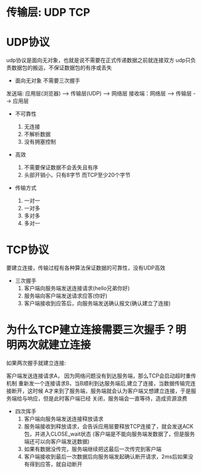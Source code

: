 # 传输层: UDP TCP

# UDP协议
udp协议是面向无对象，也就是说不需要在正式传递数据之前就连接双方
udp只负责数据包的搬运，不保证数据包的有序或丢失

  - 面向无对象
    不需要三次握手

发送端: 应用层(浏览器) --> 传输层(UDP) --> 网络层
接收端：网络层 --> 传输层 --> 应用层

- 不可靠性
  1. 无连接
  2. 不解析数据
  3. 没有拥塞控制 

- 高效
    1. 不需要保证数据不会丢失且有序
    2. 头部开销小，只有8字节 而TCP至少20个字节

- 传输方式
  1. 一对一
  2. 一对多
  3. 多对多
  4. 多对一

# TCP协议
  要建立连接，传输过程有各种算法保证数据的可靠性，没有UDP高效

  - 三次握手
    1. 客户端向服务端发送连接请求(hello兄弟你好) 
    2. 服务端向客户端发送请求应答(你好)
    3. 客户端接收到应答后，向服务端发送确认报文(确认建立了连接)

# 为什么TCP建立连接需要三次握手？明明两次就建立连接
如果两次握手就建立连接:

客户端发送连接请求A， 因为网络问题没有到达服务端，那么TCP会启动超时重传机制
重新发一个连接请求B，当B顺利到达服务端后,建立了连接，当数据传输完连接断开，这时候
A才来到了服务端，服务端就会认为客户端又想建立连接，于是服务端给与响应，但是此时客户端已经
关闭，服务端会一直等待，造成资源浪费

  - 四次挥手
    1. 客户端向服务端发送连接释放请求
    2. 服务端接收到释放请求，会告诉应用层要释放TCP连接了，就会发送ACK包，并进入CLOSE_wait状态
    (客户端是不能向服务端发数据了，但是服务端还可以向客户端发送数据)
    3. 如果有数据没传完，服务端继续把这最后一次传完到客户端
    4. 客户端接收到最后一次数据后向服务端发起确认断开请求，2ms后如果没有得到应答，就自动断开
    